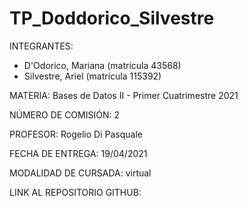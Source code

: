 # TP_Doddorico_Silvestre
 

INTEGRANTES:
- D'Odorico, Mariana (matrícula 43568)
- Silvestre, Ariel (matrícula 115392)

MATERIA: Bases de Datos II - Primer Cuatrimestre 2021

NÚMERO DE COMISIÓN: 2

PROFESOR: Rogelio Di Pasquale

FECHA DE ENTREGA: 19/04/2021

MODALIDAD DE CURSADA: virtual

LINK AL REPOSITORIO GITHUB: 
